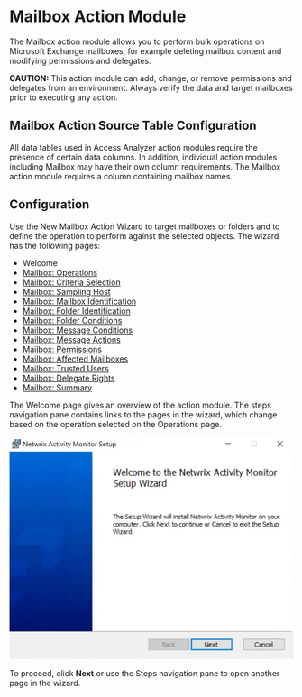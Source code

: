 # Mailbox Action Module

The Mailbox action module allows you to perform bulk operations on Microsoft Exchange mailboxes, for
example deleting mailbox content and modifying permissions and delegates.

**CAUTION:** This action module can add, change, or remove permissions and delegates from an
environment. Always verify the data and target mailboxes prior to executing any action.

## Mailbox Action Source Table Configuration

All data tables used in Access Analyzer action modules require the presence of certain data columns.
In addition, individual action modules including Mailbox may have their own column requirements. The
Mailbox action module requires a column containing mailbox names.

## Configuration

Use the New Mailbox Action Wizard to target mailboxes or folders and to define the operation to
perform against the selected objects. The wizard has the following pages:

- Welcome
- [Mailbox: Operations](operations.md)
- [Mailbox: Criteria Selection](criteriaselection.md)
- [Mailbox: Sampling Host](samplinghost.md)
- [Mailbox: Mailbox Identification](identification.md)
- [Mailbox: Folder Identification](folderidentification.md)
- [Mailbox: Folder Conditions](folderconditions.md)
- [Mailbox: Message Conditions](messageconditions.md)
- [Mailbox: Message Actions](messageactions.md)
- [Mailbox: Permissions](permissions.md)
- [Mailbox: Affected Mailboxes](affectedmailboxes.md)
- [Mailbox: Trusted Users](trustedusers.md)
- [Mailbox: Delegate Rights](delegaterights.md)
- [Mailbox: Summary](summary.md)

The Welcome page gives an overview of the action module. The steps navigation pane contains links to
the pages in the wizard, which change based on the operation selected on the Operations page.

![New Mailbox Action Wizard Welcome page](../../../../../../static/img/product_docs/activitymonitor/activitymonitor/install/welcome.webp)

To proceed, click **Next** or use the Steps navigation pane to open another page in the wizard.
